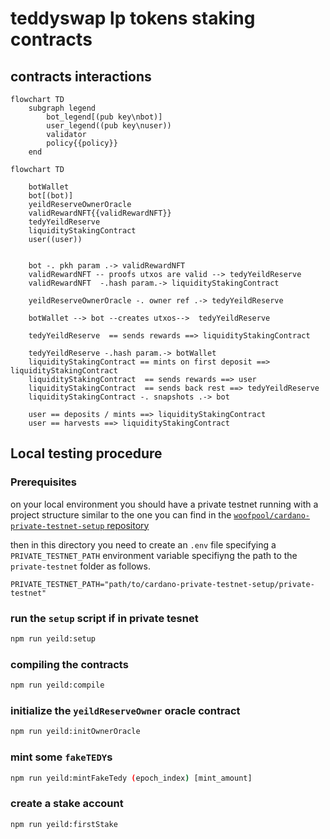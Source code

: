 # teddyswap lp tokens staking contracts


## contracts interactions 

```mermaid
flowchart TD 
    subgraph legend
        bot_legend[(pub key\nbot)]
        user_legend((pub key\nuser))
        validator
        policy{{policy}}
    end
```

```mermaid
flowchart TD

    botWallet
    bot[(bot)]
    yeildReserveOwnerOracle
    validRewardNFT{{validRewardNFT}}
    tedyYeildReserve
    liquidityStakingContract
    user((user))


    bot -. pkh param .-> validRewardNFT
    validRewardNFT -- proofs utxos are valid --> tedyYeildReserve
    validRewardNFT  -.hash param.-> liquidityStakingContract

    yeildReserveOwnerOracle -. owner ref .-> tedyYeildReserve
    
    botWallet --> bot --creates utxos-->  tedyYeildReserve
    
    tedyYeildReserve  == sends rewards ==> liquidityStakingContract

    tedyYeildReserve -.hash param.-> botWallet
    liquidityStakingContract == mints on first deposit ==> liquidityStakingContract
    liquidityStakingContract  == sends rewards ==> user
    liquidityStakingContract  == sends back rest ==> tedyYeildReserve
    liquidityStakingContract -. snapshots .-> bot

    user == deposits / mints ==> liquidityStakingContract
    user == harvests ==> liquidityStakingContract
```

## Local testing procedure

### Prerequisites

on your local environment you should have a private testnet running with a project structure similar to the one you can find in the [`woofpool/cardano-private-testnet-setup` repository](https://github.com/woofpool/cardano-private-testnet-setup)

then in this directory you need to create an `.env` file specifying a `PRIVATE_TESTNET_PATH` environment variable specifiyng the path to the `private-testnet` folder as follows.
```
PRIVATE_TESTNET_PATH="path/to/cardano-private-testnet-setup/private-testnet"
```

### run the `setup` script if in private tesnet

```bash
npm run yeild:setup
```

### compiling the contracts

```bash
npm run yeild:compile
```

### initialize the `yeildReserveOwner` oracle contract

```bash
npm run yeild:initOwnerOracle
```

### mint some `fakeTEDY`s

```bash
npm run yeild:mintFakeTedy (epoch_index) [mint_amount]
```

### create a stake account

```bash
npm run yeild:firstStake
```